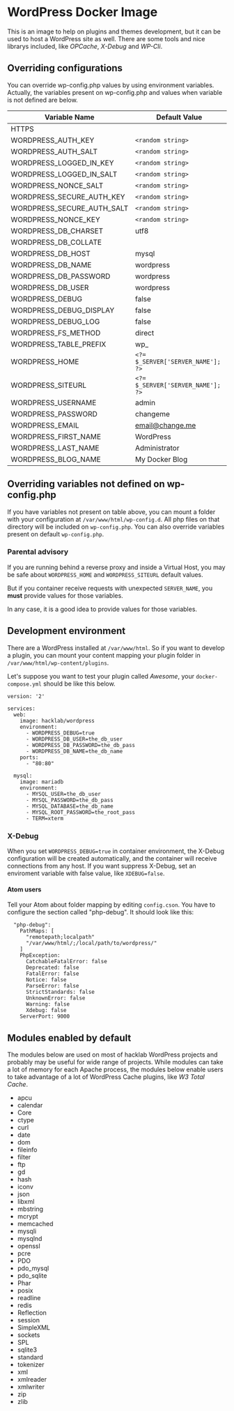 # WordPress Docker Image

This is an image to help on plugins and themes development, but it
can be used to host a WordPress site as well. There are some tools
and nice librarys included, like *OPCache*, *X-Debug* and *WP-Cli*.


## Overriding configurations

You can override wp-config.php values by using environment variables. Actually, the variables present on wp-config.php and values when variable is not defined are below.

| Variable Name              | Default Value                     |
|----------------------------|-----------------------------------|
| HTTPS                      |                                   |
| WORDPRESS_AUTH_KEY         | `<random string>`                 |
| WORDPRESS_AUTH_SALT        | `<random string>`                 |
| WORDPRESS_LOGGED_IN_KEY    | `<random string>`                 |
| WORDPRESS_LOGGED_IN_SALT   | `<random string>`                 |
| WORDPRESS_NONCE_SALT       | `<random string>`                 |
| WORDPRESS_SECURE_AUTH_KEY  | `<random string>`                 |
| WORDPRESS_SECURE_AUTH_SALT | `<random string>`                 |
| WORDPRESS_NONCE_KEY        | `<random string>`                 |
| WORDPRESS_DB_CHARSET       | utf8                              |
| WORDPRESS_DB_COLLATE       |                                   |
| WORDPRESS_DB_HOST          | mysql                             |
| WORDPRESS_DB_NAME          | wordpress                         |
| WORDPRESS_DB_PASSWORD      | wordpress                         |
| WORDPRESS_DB_USER          | wordpress                         |
| WORDPRESS_DEBUG            | false                             |
| WORDPRESS_DEBUG_DISPLAY    | false                             |
| WORDPRESS_DEBUG_LOG        | false                             |
| WORDPRESS_FS_METHOD        | direct                            |
| WORDPRESS_TABLE_PREFIX     | wp_                               |
| WORDPRESS_HOME             | `<?= $_SERVER['SERVER_NAME']; ?>` |
| WORDPRESS_SITEURL          | `<?= $_SERVER['SERVER_NAME']; ?>` |
| WORDPRESS_USERNAME         | admin                             |
| WORDPRESS_PASSWORD         | changeme                          |
| WORDPRESS_EMAIL            | email@change.me                   |
| WORDPRESS_FIRST_NAME       | WordPress                         |
| WORDPRESS_LAST_NAME        | Administrator                     |
| WORDPRESS_BLOG_NAME        | My Docker Blog                    |

## Overriding variables not defined on wp-config.php

If you have variables not present on table above, you can mount a folder with your configuration at `/var/www/html/wp-config.d`. All php files on that directory will be included on `wp-config.php`. You can also override variables present on default `wp-config.php`.

### Parental advisory

If you are running behind a reverse proxy and inside a Virtual Host, you may be safe about `WORDPRESS_HOME` and `WORDPRESS_SITEURL` default values.

But if you container receive requests with unexpected `SERVER_NAME`, you __must__ provide values for those variables.

In any case, it is a good idea to provide values for those variables.

## Development environment

There are a WordPress installed at `/var/www/html`. So if you want
to develop a plugin, you can mount your content mapping your plugin
folder in `/var/www/html/wp-content/plugins`.

Let's suppose you want to test your plugin called *Awesome*, your
`docker-compose.yml` should be like this below.

```
version: '2'

services:
  web:
    image: hacklab/wordpress
    environment:
      - WORDPRESS_DEBUG=true
      - WORDPRESS_DB_USER=the_db_user
      - WORDPRESS_DB_PASSWORD=the_db_pass
      - WORDPRESS_DB_NAME=the_db_name
    ports:
      - "80:80"

  mysql:
    image: mariadb
    environment:
      - MYSQL_USER=the_db_user
      - MYSQL_PASSWORD=the_db_pass
      - MYSQL_DATABASE=the_db_name
      - MYSQL_ROOT_PASSWORD=the_root_pass
      - TERM=xterm
```


### X-Debug

When you set `WORDPRESS_DEBUG=true` in container environment, the X-Debug
configuration will be created automatically, and the container will
receive connections from any host. If you want suppress X-Debug,
set an enviroment variable with false value, like `XDEBUG=false`.

#### Atom users

Tell your Atom about folder mapping by editing `config.cson`. You have
to configure the section called "php-debug". It should look like this:

```
  "php-debug":
    PathMaps: [
      "remotepath;localpath"
      "/var/www/html/;/local/path/to/wordpress/"
    ]
    PhpException:
      CatchableFatalError: false
      Deprecated: false
      FatalError: false
      Notice: false
      ParseError: false
      StrictStandards: false
      UnknownError: false
      Warning: false
      Xdebug: false
    ServerPort: 9000
```

## Modules enabled by default

The modules below are used on most of hacklab WordPress projects and probably may be useful for wide range of projects. While modules can take a lot of memory for each Apache process, the modules below enable users to take advantage of a lot of WordPress Cache plugins, like _W3 Total Cache_.

* apcu
* calendar
* Core
* ctype
* curl
* date
* dom
* fileinfo
* filter
* ftp
* gd
* hash
* iconv
* json
* libxml
* mbstring
* mcrypt
* memcached
* mysqli
* mysqlnd
* openssl
* pcre
* PDO
* pdo_mysql
* pdo_sqlite
* Phar
* posix
* readline
* redis
* Reflection
* session
* SimpleXML
* sockets
* SPL
* sqlite3
* standard
* tokenizer
* xml
* xmlreader
* xmlwriter
* zip
* zlib
